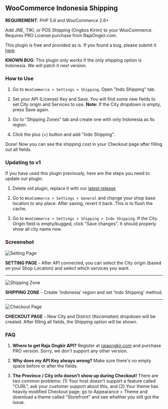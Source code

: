 ## WooCommerce Indonesia Shipping

**REQUIREMENT**: PHP 5.6 and WooCommerce 2.6+

Add JNE, TIKI, or POS Shipping (Ongkos Kirim) to your WooCommerce. Requires PRO License purchase from RajaOngkir.com.

This plugin is free and provided as is. If you found a bug, please submit it [here](https://github.com/hrsetyono/wc-indo-shipping/issues).

**KNOWN BUG**: This plugin only works if the only shipping option is Indonesia. We will patch it next version.

### How to Use

1. Go to `WooCommerce > Settings > Shipping`. Open "Indo Shipping" tab.

1. Set your API (License) Key and Save. You will find some new fields to set City origin and Services to use. **Note:** If the City dropdown is empty, press Save again.

1. Go to "Shipping Zones" tab and create one with only Indonesia as its region.

1. Click the plus (+) button and add "Indo Shipping".

Done! Now you can see the shipping cost in your Checkout page after filling out all fields.

### Updating to v1

If you have used this plugin previously, here are the steps you need to update our plugin:

1. Delete old plugin, replace it with our [latest release](https://github.com/hrsetyono/woocommerce-indo-shipping/releases)

1. Go to `WooCommerce > Settings > General` and change your shop base location to any place. After saving, revert it back. This is to flush the cache.

1. Go to `WooCommerce > Settings > Shipping > Indo Shipping`. If the City Origin field is empty/bugged, click "Save changes". It should properly show all city name now.

### Screenshot

![Setting Page](http://cdn.setyono.net/indo-shipping/setting.jpg)

**SETTING PAGE** - After API connected, you can select the City origin (based on your Shop Location) and select which services you want.

-----

![Shipping Zone](http://cdn.setyono.net/indo-shipping/zone.jpg)

**SHIPPING ZONE** - Create 'Indonesia' region and set 'Indo Shipping' method.

-----

![Checkout Page](http://cdn.setyono.net/indo-shipping/checkout.jpg)

**CHECKOUT PAGE** - New City and District (*Kecamatan*) dropdown will be created. After filling all fields, the Shipping option will be shown.

### FAQ

1. **Where to get Raja Ongkir API?** Register at [rajaongkir.com](http://rajaongkir.com/) and purchase PRO version. Sorry, we don't support any other version.

1. **Why does my API Key always wrong?** Make sure there's no empty space before or after the fields.

1. **The Province / City info doesn't show up during Checkout!** There are two common problems: (1) Your host doesn't support a feature called "CURL", ask your customer support about this, and (2) Your theme has heavily modified Checkout page; go to Appearance > Theme and download a theme called "Storefront" and see whether you still got the issue.
